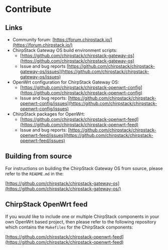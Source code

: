 # Contribute

## Links

* Community forum: [https://forum.chirpstack.io/](https://forum.chirpstack.io/)
* ChirpStack Gateway OS build environment scripts:
  * [https://github.com/chirpstack/chirpstack-gateway-os](https://github.com/chirpstack/chirpstack-gateway-os)
  * Issue and bug reports [https://github.com/chirpstack/chirpstack-gateway-os/issues](https://github.com/chirpstack/chirpstack-gateway-os/issues)
* OpenWrt configuration for ChirpStack Gateway OS:
  * [https://github.com/chirpstack/chirpstack-openwrt-config](https://github.com/chirpstack/chirpstack-openwrt-config)
  * Issue and bug reports: [https://github.com/chirpstack/chirpstack-openwrt-config/issues](https://github.com/chirpstack/chirpstack-openwrt-config/issues)
* ChirpStack packages for OpenWrt:
  * [https://github.com/chirpstack/chirpstack-openwrt-feed](https://github.com/chirpstack/chirpstack-openwrt-feed)
  * Issue and bug reports: [https://github.com/chirpstack/chirpstack-openwrt-feed/issues](https://github.com/chirpstack/chirpstack-openwrt-feed/issues)


## Building from source

For instructions on building the ChirpStack Gateway OS from source, please
refer to the `README.md` in the:

[https://github.com/chirpstack/chirpstack-gateway-os](https://github.com/chirpstack/chirpstack-gateway-os/)

## ChirpStack OpenWrt feed

If you would like to include one or multiple ChirpStack components in your own
OpenWrt based project, then please refer to the following repository which
contains the `Makefiles` for the ChirpStack components:

[https://github.com/chirpstack/chirpstack-openwrt-feed](https://github.com/chirpstack/chirpstack-openwrt-feed)
